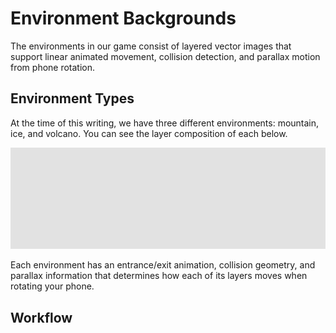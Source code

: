 # Environment Backgrounds

The environments in our game consist of layered vector images that support
linear animated movement, collision detection, and parallax motion from phone
rotation.

## Environment Types

At the time of this writing, we have three different environments: mountain,
ice, and volcano.  You can see the layer composition of each below.

![env-types](img/env-types.gif)

Each environment has an entrance/exit animation, collision geometry, and
parallax information that determines how each of its layers moves when rotating
your phone.

## Workflow


